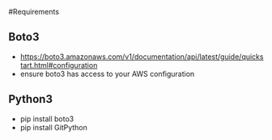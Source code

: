 #Requirements

## Boto3
* https://boto3.amazonaws.com/v1/documentation/api/latest/guide/quickstart.html#configuration
* ensure boto3 has access to your AWS configuration

## Python3
* pip install boto3
* pip install GitPython
